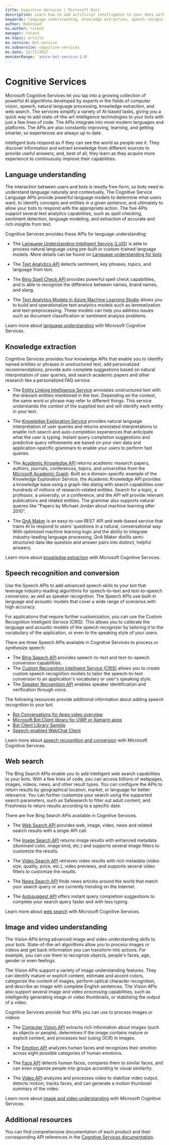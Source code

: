 ```yaml
---
title: Cognitive Services | Microsoft Docs
description: Learn how to add artificial intelligence to your bots with Microsoft Cognitive Services to make them more useful and engaging.
keywords: language understanding, knowledge extraction, speech recognition, web search
author: RobStand
ms.author: rstand
manager: rstand
ms.topic: article
ms.service: bot-service
ms.subservice: cognitive-services
ms.date: 12/17/2017
monikerRange: 'azure-bot-service-3.0'
---
```


# Cognitive Services

Microsoft Cognitive Services let you tap into a growing collection of powerful AI algorithms developed by experts in the fields of computer vision, speech, natural language processing, knowledge extraction, and web search. The services simplify a variety of AI-based tasks, giving you a quick way to add state-of-the-art intelligence technologies to your bots with just a few lines of code. The APIs integrate into most modern languages and platforms. The APIs are also constantly improving, learning, and getting smarter, so experiences are always up to date. 

Intelligent bots respond as if they can see the world as people see it. They discover information and extract knowledge from different sources to provide useful answers, and, best of all, they learn as they acquire more experience to continuously improve their capabilities. 

## Language understanding

The interaction between users and bots is mostly free-form, so bots need to understand language naturally and contextually. The Cognitive Service Language APIs provide powerful language models to determine what users want, to identify concepts and entities in a given sentence, and ultimately to allow your bots to respond with the appropriate action. The five APIs support several text analytics capabilities, such as spell checking, sentiment detection, language modeling, and extraction of accurate and rich insights from text. 

Cognitive Services provides these APIs for language understanding:

- The <a href="https://www.microsoft.com/cognitive-services/language-understanding-intelligent-service-luis" target="_blank">Language Understanding Intelligent Service (LUIS)</a> is able to process natural language using pre-built or custom-trained language models. More details can be found on [Language understanding for bots](v4sdk/bot-builder-concept-luis.md)

- The <a href="https://www.microsoft.com/cognitive-services/text-analytics-api" target="_blank">Text Analytics API</a> detects sentiment, key phrases, topics, and language from text.

- The <a href="https://www.microsoft.com/cognitive-services/bing-spell-check-api" target="_blank">Bing Spell Check API</a> provides powerful spell check capabilities, and is able to recognize the difference between names, brand names, and slang.

- The <a href="https://docs.microsoft.com/azure/machine-learning/studio/text-analytics-module-tutorial" target ="_blank">Text Analytics Models in Azure Machine Learning Studio</a> allows you to build and operationalize text analytics models such as lemmatization and text-preprocessing. These models can help you address issues such as document classification or sentiment analysis problems.

Learn more about [language understanding][language] with Microsoft Cognitive Services.

## Knowledge extraction

Cognitive Services provides four knowledge APIs that enable you to identify named entities or phrases in unstructured text, add personalized recommendations, provide auto-complete suggestions based on natural interpretation of user queries, and search academic papers and other research like a personalized FAQ service.

- The <a href="https://www.microsoft.com/cognitive-services/entity-linking-intelligence-service" target="_blank">Entity Linking Intelligence Service</a> annotates unstructured text with the relevant entities mentioned in the text. Depending on the context, the same word or phrase may refer to different things. This service understands the context of the supplied text and will identify each entity in your text.    

- The <a href="https://www.microsoft.com/cognitive-services/knowledge-exploration-service" target="_blank">Knowledge Exploration Service</a> provides natural language interpretation of user queries and returns annotated interpretations to enable rich search and auto-completion experiences that anticipate what the user is typing. Instant query completion suggestions and predictive query refinements are based on your own data and application-specific grammars to enable your users to perform fast queries.    

- The  <a href="https://www.microsoft.com/cognitive-services/academic-knowledge-api" target="_blank">Academic Knowledge API</a> returns academic research papers, authors, journals, conferences, topics, and universities from the <a href="https://www.microsoft.com/research/project/microsoft-academic-graph/" target="_blank">Microsoft Academic Graph</a>. Built as a domain-specific example of the Knowledge Exploration Service, the Academic Knowledge API provides a knowledge base using a graph-like dialog with search capabilities over hundreds of millions of research-related entities. Search for a topic, a professor, a university, or a conference, and the API will provide relevant publications and related entities. The grammar also supports natural queries like "Papers by Michael Jordan about machine learning after 2010".

- The  <a href="https://qnamaker.ai" target="_blank">QnA Maker</a> is an easy-to-use REST API and web-based service that trains AI to respond to users’ questions in a natural, conversational way. With optimized machine learning logic and the ability to integrate industry-leading language processing, QnA Maker distills semi-structured data like question and answer pairs into distinct, helpful answers.

Learn more about [knowledge extraction][knowledge] with Microsoft Cognitive Services.

## Speech recognition and conversion

Use the Speech APIs to add advanced speech skills to your bot that leverage industry-leading algorithms for speech-to-text and text-to-speech conversion, as well as speaker recognition. The Speech APIs use built-in language and acoustic models that cover a wide range of scenarios with high accuracy. 

For applications that require further customization, you can use the Custom Recognition Intelligent Service (CRIS). This allows you to calibrate the language and acoustic models of the speech recognizer by tailoring it to the vocabulary of the application, or even to the speaking style of your users.

There are three Speech APIs available in Cognitive Services to process or synthesize speech:

- The <a href="https://www.microsoft.com/cognitive-services/speech-api" target="_blank">Bing Speech API</a> provides speech-to-text and text-to-speech conversion capabilities.
- The <a href="https://www.microsoft.com/cognitive-services/custom-recognition-intelligent-service-cris" target="_blank">Custom Recognition Intelligent Service (CRIS)</a> allows you to create custom speech recognition models to tailor the speech-to-text conversion to an application's vocabulary or user's speaking style.
- The <a href="https://www.microsoft.com/cognitive-services/speaker-recognition-api" target="_blank">Speaker Recognition API</a> enables speaker identification and verification through voice.

The following resources provide additional information about adding speech recognition to your bot.

* [Bot Conversations for Apps video overview](https://channel9.msdn.com/events/Build/2017/P4114)
* [Microsoft.Bot.Client library for UWP or Xamarin apps](https://aka.ms/BotClient)
* [Bot Client Library Sample](https://aka.ms/BotClientSample)
* [Speech-enabled WebChat Client](https://aka.ms/BFWebChat)

Learn more about [speech recognition and conversion][speech] with Microsoft Cognitive Services.

## Web search

The Bing Search APIs enable you to add intelligent web search capabilities to your bots. With a few lines of code, you can access billions of webpages, images, videos, news, and other result types. You can configure the APIs to return results by geographical location, market, or language for better relevance. You can further customize your search using the supported search parameters, such as Safesearch to filter out adult content, and Freshness to return results according to a specific date.

There are five Bing Search APIs available in Cognitive Services.

- The <a href="https://www.microsoft.com/cognitive-services/bing-web-search-api" target="_blank">Web Search API</a> provides web, image, video, news and related search results with a single API call.

- The <a href="https://www.microsoft.com/cognitive-services/bing-image-search-api" target="_blank">Image Search API</a> returns image results with enhanced metadata (dominant color, image kind, etc.) and supports several image filters to customize the results.

- The <a href="https://www.microsoft.com/cognitive-services/bing-video-search-api" target="_blank">Video Search API</a> retrieves video results with rich metadata (video size, quality, price, etc.), video previews, and supports several video filters to customize the results.

- The <a href="https://www.microsoft.com/cognitive-services/bing-news-search-api" target="_blank">News Search API</a> finds news articles around the world that match your search query or are currently trending on the Internet.

- The  <a href="https://www.microsoft.com/cognitive-services/bing-autosuggest-api" target="_blank">Autosuggest API</a> offers instant query completion suggestions to complete your search query faster and with less typing. 

Learn more about [web search][search] with Microsoft Cognitive Services.

## Image and video understanding

The Vision APIs bring advanced image and video understanding skills to your bots. 
State-of-the-art algorithms allow you to process images or videos and get back information you can transform into actions. For example, you can use them to recognize objects, people's faces, age, gender or even feelings. 

The Vision APIs support a variety of image understanding features. They can identify mature or explicit content, estimate and accent colors, categorize the content of images, perform optical character recognition, and describe an image with complete English sentences. The Vision APIs also support several image and video processing capabilities, such as intelligently generating image or video thumbnails, or stabilizing the output of a video.

Cognitive Services provide four APIs you can use to process images or videos:

- The <a href="https://www.microsoft.com/cognitive-services/computer-vision-api" target="_blank">Computer Vision API</a> extracts rich information about images (such as objects or people), determines if the image contains mature or explicit content, and processes text (using OCR) in images.

- The <a href="https://www.microsoft.com/cognitive-services/emotion-api" target="_blank">Emotion API</a> analyzes human faces and recognizes their emotion across eight possible categories of human emotions.

- The <a href="https://www.microsoft.com/cognitive-services/face-api" target="_blank">Face API</a> detects human faces, compares them to similar faces, and can even organize people into groups according to visual similarity.

- The <a href="https://www.microsoft.com/cognitive-services/video-api" target="_blank">Video API</a> analyzes and processes video to stabilize video output, detects motion, tracks faces, and can generate a motion thumbnail summary of the video.

Learn more about [image and video understanding][vision] with Microsoft Cognitive Services.

## Additional resources

You can find comprehensive documentation of each product and their corresponding API references in the <a href="https://docs.microsoft.com/azure/cognitive-services" target="_blank">Cognitive Services documentation</a>.

[language]: https://docs.microsoft.com/azure/cognitive-services/luis/home
[search]: https://docs.microsoft.com/azure/cognitive-services/bing-web-search/search-the-web
[vision]: https://docs.microsoft.com/azure/cognitive-services/computer-vision/home
[knowledge]: https://docs.microsoft.com/azure/cognitive-services/kes/overview
[speech]: https://docs.microsoft.com/azure/cognitive-services/speech/home
[location]: https://docs.microsoft.com/azure/cognitive-services/
